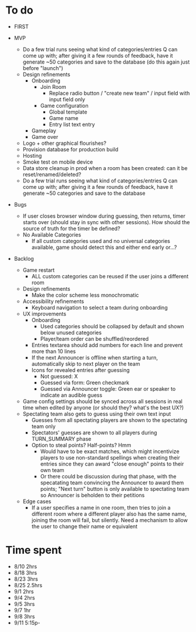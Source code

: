 # To do

- FIRST

- MVP
    - Do a few trial runs seeing what kind of categories/entries Q can come up with; after giving it a few rounds of feedback, have it generate ~50 categories and save to the database (do this again just before "launch")
    - Design refinements
        - Onboarding
            - Join Room
                - Replace radio button / "create new team" / input field with input field only
            - Game configuration
                - Global template
                - Game name
                - Entry list text entry
        - Gameplay
        - Game over
    - Logo + other graphical flourishes?
    - Provision database for production build
    - Hosting
    - Smoke test on mobile device
    - Data store cleanup in prod when a room has been created: can it be reset/renamed/deleted?
    - Do a few trial runs seeing what kind of categories/entries Q can come up with; after giving it a few rounds of feedback, have it generate ~50 categories and save to the database

- Bugs
    - If user closes browser window during guessing, then returns, timer starts over (should stay in sync with other sessions). How should the source of truth for the timer be defined?
    - No Available Categories
        - If all custom categories used and no universal categories available, game should detect this and either end early or...?

- Backlog
    - Game restart
        - ALL custom categories can be reused if the user joins a different room
    - Design refinements
        - Make the color scheme less monochromatic
    - Accessibility refinements
        - Keyboard navigation to select a team during onboarding
    - UX improvements
        - Onboarding
            - Used categories should be collapsed by default and shown below unused categories
            - Player/team order can be shuffled/reordered
        - Entries textarea should add numbers for each line and prevent more than 10 lines
        - If the next Announcer is offline when starting a turn, automatically skip to next player on the team
        - Icons for revealed entries after guessing
            - Not guessed: X
            - Guessed via form: Green checkmark
            - Guessed via Announcer toggle: Green ear or speaker to indicate an audible guess
    - Game config settings should be synced across all sessions in real time when edited by anyone (or should they? what's the best UX?)
    - Spectating team also gets to guess using their own text input
        - Guesses from all spectating players are shown to the spectating team only
        - Spectators' guesses are shown to all players during TURN_SUMMARY phase
        - Option to steal points? Half-points? Hmm
            - Would have to be exact matches, which might incentivize players to use non-standard spellings when creating their entries since they can award "close enough" points to their own team
            - Or there could be discussion during that phase, with the specatating team convincing the Announcer to award them points; "Next turn" button is only available to spectating team so Announcer is beholden to their petitions
    - Edge cases
        - If a user specifies a name in one room, then tries to join a different room where a different player also has the same name, joining the room will fail, but silently. Need a mechanism to allow the user to change their name or equivalent

# Time spent
- 8/10 2hrs
- 8/18 3hrs
- 8/23 3hrs
- 8/25 2.5hrs
- 9/1 2hrs
- 9/4 2hrs
- 9/5 3hrs
- 9/7 1hr
- 9/8 3hrs
- 9/11 5:15p-